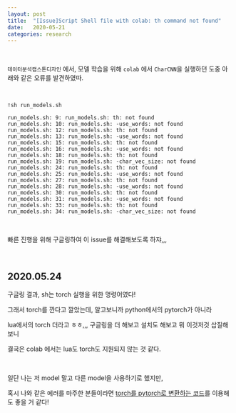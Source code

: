 ```yaml
---
layout: post
title:  "[Issue]Script Shell file with colab: th command not found"
date:   2020-05-21
categories: research
---
```


<br>

`데이터분석캡스톤디자인` 에서, 모델 학습을 위해 `colab` 에서 `CharCNN`을 실행하던 도중 아래와 같은 오류를 발견하였따.



<br>

```
!sh run_models.sh
```



```
run_models.sh: 9: run_models.sh: th: not found
run_models.sh: 10: run_models.sh: -use_words: not found
run_models.sh: 12: run_models.sh: th: not found
run_models.sh: 13: run_models.sh: -use_words: not found
run_models.sh: 15: run_models.sh: th: not found
run_models.sh: 16: run_models.sh: -use_words: not found
run_models.sh: 18: run_models.sh: th: not found
run_models.sh: 19: run_models.sh: -char_vec_size: not found
run_models.sh: 24: run_models.sh: th: not found
run_models.sh: 25: run_models.sh: -use_words: not found
run_models.sh: 27: run_models.sh: th: not found
run_models.sh: 28: run_models.sh: -use_words: not found
run_models.sh: 30: run_models.sh: th: not found
run_models.sh: 31: run_models.sh: -use_words: not found
run_models.sh: 33: run_models.sh: th: not found
run_models.sh: 34: run_models.sh: -char_vec_size: not found
```



<br>

빠른 진행을 위해 구글링하여 이 issue를 해결해보도록 하쟈,,,



<br>

2020.05.24
----------


구글링 결과, sh는 torch 실행을 위한 명령어였다!

그래서 torch를 깐다고 깔았는데, 알고보니까 python에서의 pytorch가 아니라

lua에서의 torch 더라고 ㅎㅎ,,, 구글링을 더 해보고 설치도 해보고 뭐 이것저것 삽질해보니

결국은 colab 에서는 lua도 torch도 지원되지 않는 것 같다.

<br>


일단 나는 저 model 말고 다른 model을 사용하기로 했지만,

혹시 나와 같은 에러를 마주한 분들이라면 [torch를 pytorch로 변환하는 코드](https://github.com/clcarwin/convert_torch_to_pytorch)를 이용해도 좋을 거 같다!
